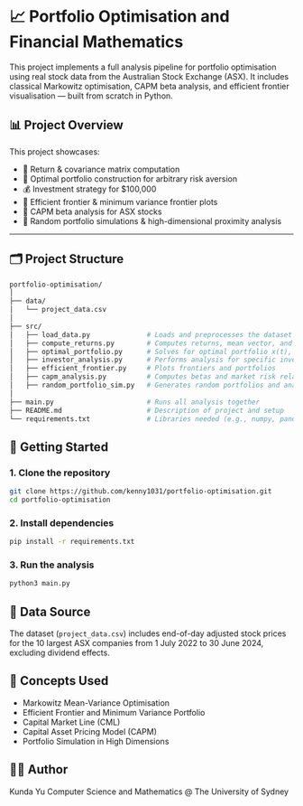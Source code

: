 # 📈 Portfolio Optimisation and Financial Mathematics

This project implements a full analysis pipeline for portfolio optimisation using real stock data from the Australian Stock Exchange (ASX). It includes classical Markowitz optimisation, CAPM beta analysis, and efficient frontier visualisation — built from scratch in Python.

## 📊 Project Overview

This project showcases:

- 📁 Return & covariance matrix computation  
- 🧮 Optimal portfolio construction for arbitrary risk aversion  
- 💰 Investment strategy for $100,000  
- 📐 Efficient frontier & minimum variance frontier plots  
- 💼 CAPM beta analysis for ASX stocks  
- 🔄 Random portfolio simulations & high-dimensional proximity analysis

---

## 🗂️ Project Structure
```bash
portfolio-optimisation/
│
├── data/
│   └── project_data.csv
│
├── src/
│   ├── load_data.py              # Loads and preprocesses the dataset
│   ├── compute_returns.py        # Computes returns, mean vector, and covariance matrix
│   ├── optimal_portfolio.py      # Solves for optimal portfolio x(t), α, β
│   ├── investor_analysis.py      # Performs analysis for specific investor settings
│   ├── efficient_frontier.py     # Plots frontiers and portfolios
│   ├── capm_analysis.py          # Computes betas and market risk relationships
│   ├── random_portfolio_sim.py   # Generates random portfolios and analyses them
│
├── main.py                       # Runs all analysis together
├── README.md                     # Description of project and setup
└── requirements.txt              # Libraries needed (e.g., numpy, pandas, matplotlib, scipy)
```

## 🚀 Getting Started

### 1. Clone the repository

```bash
git clone https://github.com/kenny1031/portfolio-optimisation.git
cd portfolio-optimisation
```

### 2. Install dependencies

```bash
pip install -r requirements.txt
```

### 3. Run the analysis

```bash
python3 main.py
```

## 📁 Data Source

The dataset (`project_data.csv`) includes end-of-day adjusted stock prices for the 10 largest ASX companies from 1 July 2022 to 30 June 2024, excluding dividend effects.

## 🧠 Concepts Used

* Markowitz Mean-Variance Optimisation
* Efficient Frontier and Minimum Variance Portfolio
* Capital Market Line (CML)
* Capital Asset Pricing Model (CAPM)
* Portfolio Simulation in High Dimensions

## 🙋‍♂️ Author

Kunda Yu
Computer Science and Mathematics @ The University of Sydney